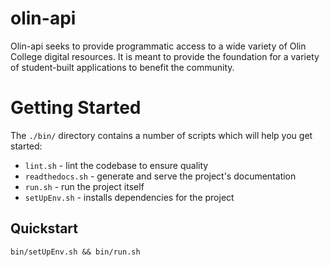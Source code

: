 # olin-api

Olin-api seeks to provide programmatic access to a wide variety of Olin College digital resources. It is meant to provide the foundation for a variety of student-built applications to benefit the community.

# Getting Started

The `./bin/` directory contains a number of scripts which will help you get started:

 - `lint.sh` - lint the codebase to ensure quality
 - `readthedocs.sh` - generate and serve the project's documentation
 - `run.sh` - run the project itself
 - `setUpEnv.sh` - installs dependencies for the project

## Quickstart

 `bin/setUpEnv.sh && bin/run.sh`
